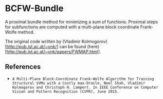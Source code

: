 # BCFW-Bundle
A proximal bundle method for minimizing a sum of functions. Proximal steps for subfunctions are computed with a multi-plane block coordinate Frank-Wolfe method.

The original code written by (Vladimir Kolmogorov)[http://pub.ist.ac.at/~vnk/] can be found (here)[http://pub.ist.ac.at/~vnk/papers/FWMAP.html].

## References
* `A Multi-Plane Block-Coordinate Frank-Wolfe Algorithm for Training Structural SVMs with a Costly max-Oracle. Neel Shah, Vladimir Kolmogorov and Christoph H. Lampert. In IEEE Conference on Computer Vision and Pattern Recognition (CVPR), June 2015.`
